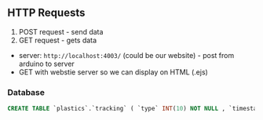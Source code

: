 ## HTTP Requests
1. POST request - send data
2. GET request - gets data

* server: `http://localhost:4003/` (could be our website) - post from arduino to server
* GET with webstie server so we can display on HTML (.ejs)

### Database
```sql
CREATE TABLE `plastics`.`tracking` ( `type` INT(10) NOT NULL , `timestamp` DATE NOT NULL ) ENGINE = InnoDB;
```
